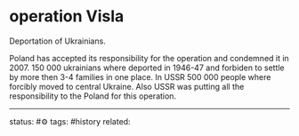 # operation Visla
Deportation of Ukrainians. 

Poland has accepted its responsibility for the operation and condemned it in 2007.
150 000 ukrainians where deported in 1946-47 and forbiden to settle by more then 3-4 families in one place.
In USSR 500 000 people where forcibly moved to central Ukraine.
Also USSR was putting all the responsibility to the Poland for this operation.

---
status: #⚙️ 
tags: #history 
related: 